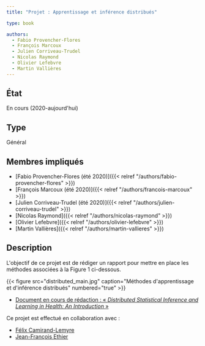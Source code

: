 ```yaml
---
title: "Projet : Apprentissage et inférence distribués"

type: book

authors:
  - Fabio Provencher-Flores
  - François Marcoux
  - Julien Corriveau-Trudel
  - Nicolas Raymond
  - Olivier Lefebvre
  - Martin Vallières
---
```


## État

En cours (2020-aujourd'hui)

## Type

Général

## Membres impliqués

- [Fabio Provencher-Flores (été 2020)]({{< relref "/authors/fabio-provencher-flores" >}})
- [François Marcoux (été 2020)]({{< relref "/authors/francois-marcoux" >}})
- [Julien Corriveau-Trudel (été 2020)]({{< relref "/authors/julien-corriveau-trudel" >}})
- [Nicolas Raymond]({{< relref "/authors/nicolas-raymond" >}})
- [Olivier Lefebvre]({{< relref "/authors/olivier-lefebvre" >}})
- [Martin Vallières]({{< relref "/authors/martin-vallieres" >}})

## Description

L'objectif de ce projet est de rédiger un rapport pour mettre en place les méthodes associées à la Figure 1 ci-dessous.

{{< figure src="distributed_main.jpg" caption="Méthodes d'apprentissage et d'inférence distribués" numbered="true" >}}

- [Document en cours de rédaction : « _Distributed Statistical Inference and Learning in Health: An Introduction_ » ](https://www.dropbox.com/s/sqlmgr330e1v4mu/DL_Report_in_progress.pdf?dl=0)

Ce projet est effectué en collaboration avec :
- [Félix Camirand-Lemyre](https://griis.ca/a-propos/equipe/felix-camirand-lemyre/)
- [Jean-François Ethier](https://griis.ca/a-propos/equipe/jean-francois-ethier-codirecteur-scientifique/)
